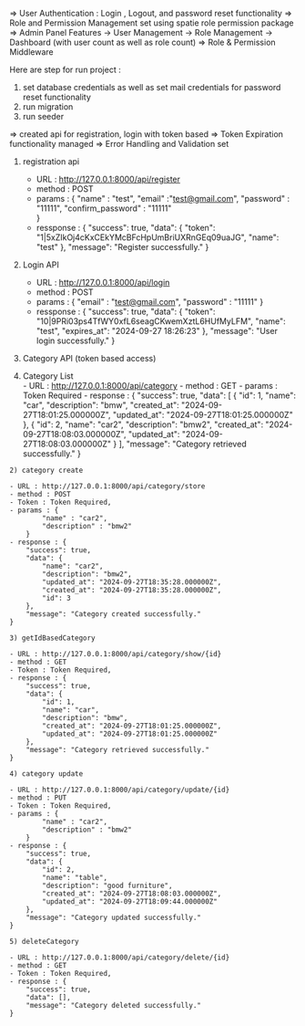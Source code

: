 <!-- #Admin Panel Documentation -->
=> User Authentication : Login , Logout, and password reset functionality
=> Role and Permission Management set using spatie role permission package
=> Admin Panel Features 
   -> User Management
   -> Role Management
   -> Dashboard (with user count as well as role count)
=> Role & Permission Middleware


Here are step for run project : 
1) set database credentials as well as set mail credentials for password reset functionality
2) run migration
3) run seeder


<!-- API Documentation -->
=> created api for registration, login with token based
=> Token Expiration functionality managed
=> Error Handling and Validation set

<!-- API Lists -->
1) registration api

    - URL : http://127.0.0.1:8000/api/register
    - method : POST
    - params : {
        "name" : "test",
        "email" :"test@gmail.com",
        "password" : "11111",
        "confirm_password" : "11111"                        
       }
    - ressponse : {
        "success": true,
        "data": {
            "token": "1|5xZIkOj4cKxCEkYMcBFcHpUmBriUXRnGEq09uaJG",
            "name": "test"
        },
        "message": "Register successfully."
     }

2) Login API 

    - URL : http://127.0.0.1:8000/api/login
    - method : POST
    - params : {
            "email" : "test@gmail.com",
            "password" : "11111"
        }
    - ressponse : {
        "success": true,
        "data": {
            "token": "10|9PRi03ps4TfWY0xfL6seagCKwemXztL6HUfMyLFM",
            "name": "test",
            "expires_at": "2024-09-27 18:26:23"
        },
        "message": "User login successfully."
    }

 3) Category API (token based access)

   1) Category List  
    - URL : http://127.0.0.1:8000/api/category
    - method : GET
    - params : Token Required
    - response : {
            "success": true,
            "data": [
                {
                    "id": 1,
                    "name": "car",
                    "description": "bmw",
                    "created_at": "2024-09-27T18:01:25.000000Z",
                    "updated_at": "2024-09-27T18:01:25.000000Z"
                },
                {
                    "id": 2,
                    "name": "car2",
                    "description": "bmw2",
                    "created_at": "2024-09-27T18:08:03.000000Z",
                    "updated_at": "2024-09-27T18:08:03.000000Z"
                }
            ],
              "message": "Category retrieved successfully."
          }
    
    2) category create

    - URL : http://127.0.0.1:8000/api/category/store
    - method : POST
    - Token : Token Required,
    - params : {
            "name" : "car2",
            "description" : "bmw2"
        }
    - response : {
        "success": true,
        "data": {
            "name": "car2",
            "description": "bmw2",
            "updated_at": "2024-09-27T18:35:28.000000Z",
            "created_at": "2024-09-27T18:35:28.000000Z",
            "id": 3
        },
        "message": "Category created successfully."
    }

    3) getIdBasedCategory

    - URL : http://127.0.0.1:8000/api/category/show/{id}
    - method : GET
    - Token : Token Required,
    - response : {
        "success": true,
        "data": {
            "id": 1,
            "name": "car",
            "description": "bmw",
            "created_at": "2024-09-27T18:01:25.000000Z",
            "updated_at": "2024-09-27T18:01:25.000000Z"
        },
        "message": "Category retrieved successfully."
    }

    4) category update

    - URL : http://127.0.0.1:8000/api/category/update/{id}
    - method : PUT
    - Token : Token Required,
    - params : {
            "name" : "car2",
            "description" : "bmw2"
        }
    - response : {
        "success": true,
        "data": {
            "id": 2,
            "name": "table",
            "description": "good furniture",
            "created_at": "2024-09-27T18:08:03.000000Z",
            "updated_at": "2024-09-27T18:09:44.000000Z"
        },
        "message": "Category updated successfully."
    }

    5) deleteCategory

    - URL : http://127.0.0.1:8000/api/category/delete/{id}
    - method : GET
    - Token : Token Required,
    - response : {
        "success": true,
        "data": [],
        "message": "Category deleted successfully."
    }
    

